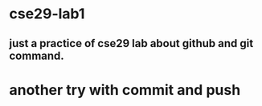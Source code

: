 # cse29-lab1
## just a practice of cse29 lab about github and git command.
# another try with commit and push